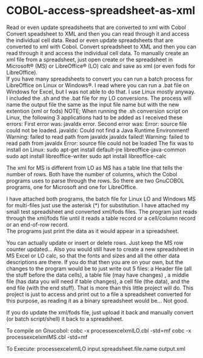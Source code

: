 # COBOL-access-spreadsheet-as-xml
Read or even update spreadsheets that are converted to xml with Cobol 
Convert speadsheet to XML and then you can read through it and access the individual cell data. 
Read or even update spreadsheets that are converted to xml with Cobol.  Convert spreadsheet to XML and then you can read through it and access the individual cell data.
To manually create an xml file from a spreadsheet, just open create or the spreadsheet in Microsoft® (MS) or LibreOffice® (LO) calc and save as xml (or even fods for LibreOffice).  
If you have many spreadsheets to convert you can run a batch process for LibreOffice on Linux or Windows®.  I read where you can run a .bat file on Windows for Excel, but I was not able to do that.   I use Linux mostly anyway.  I included the .sh and the .bat file for my LO conversions.  The process will name the output file the same as the input file name but with the new extention (xml or fods)
NOTE;  When running the .sh conversion script on Linux, the following 3 applications had to be added as I received these errors:
	First error was:  javaldx error. Second error was:  Error: source file could not be loaded. 
	javaldx: Could not find a Java Runtime Environment!
	Warning: failed to read path from javaldx
	javaldx failed!
	Warning: failed to read path from javaldx
	Error: source file could not be loaded
The fix was to install on Linux: 
	sudo apt-get install default-jre libreoffice-java-common
	sudo apt install libreoffice-writer
	sudo apt install libreoffice-calc

The xml for MS is different from LO as MS has a table line that tells the number of rows.  Both have the number of columns, which the Cobol programs uses to parse through the rows. So there are two GnuCOBOL programs, one for Microsoft and one for LibreOffice.  

I have attached both programs, the batch file for Linux LO and Windows MS for multi-files just use the asterisk (*) for substitution. I have attached my small test spreadsheet and converted xml/fods files.   The program just reads through the xml/fods file until it reads a table record or a cell/column record or an end-of-row record.  
The programs just print the data as it would appear in a spreadsheet.  

You can actually update or insert or delete rows.  Just keep the MS row counter updated… Also you would still have to create a new spreadsheet in MS Excel or LO calc, so that the fonts and sizes and all the other data descriptions are there.  If you do that then you are on your own, but the changes to the program would be to just write out 5 files: a Header file (all the stuff before the data cells), a table file (may have changes) , a middle file (has data you will need if table changes), a  cell file (the data), and the end file (with the end stuff). That is more than this little project will do.  This project is just to access and print out to a file a spreadsheet converted for this purpose, as reading it as a binary spreadsheet would be… Not good.  

If you do update the xml/fods file, just upload it back and manually convert (or batch script/shell) it back to a spreadsheet. 

To compile on Gnucobol: cobc -x processexcelxmlLO.cbl -std=mf 
                        cobc -x processexcelxmlMS.cbl -std=mf

To Execute:  processexcelxmlLO input.spreadsheet.file.name output.xml
